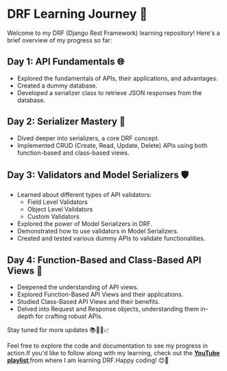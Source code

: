 # DRF Learning Journey 🚀

Welcome to my DRF (Django Rest Framework) learning repository! Here's a brief overview of my progress so far:

## Day 1: API Fundamentals 🌐

- Explored the fundamentals of APIs, their applications, and advantages.
- Created a dummy database.
- Developed a serializer class to retrieve JSON responses from the database.

## Day 2: Serializer Mastery 📝

- Dived deeper into serializers, a core DRF concept.
- Implemented CRUD (Create, Read, Update, Delete) APIs using both function-based and class-based views.

## Day 3: Validators and Model Serializers 🛡️

- Learned about different types of API validators:
  - Field Level Validators
  - Object Level Validators
  - Custom Validators
- Explored the power of Model Serializers in DRF.
- Demonstrated how to use validators in Model Serializers.
- Created and tested various dummy APIs to validate functionalities.

## Day 4: Function-Based and Class-Based API Views 📄
- Deepened the understanding of API views.
- Explored Function-Based API Views and their applications.
- Studied Class-Based API Views and their benefits.
- Delved into Request and Response objects, understanding them in-depth for crafting robust APIs.

Stay tuned for more updates 📚👩‍💻📈

Feel free to explore the code and documentation to see my progress in action.If you'd like to follow along with my learning, check out the <a href = "https://www.youtube.com/playlist?list=PLbGui_ZYuhijTKyrlu-0g5GcP9nUp_HlN"> <b>YouTube playlist </b>  </a> from where I am learning DRF.Happy coding! 😊🚀
